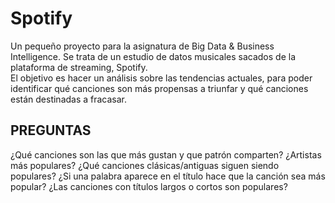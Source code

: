 # Spotify
Un pequeño proyecto para la asignatura de Big Data &amp; Business Intelligence. 
Se trata de un  estudio de datos musicales sacados de la plataforma de streaming, Spotify.  
El objetivo es hacer un análisis sobre las tendencias actuales, para poder identificar qué canciones son más propensas a triunfar y qué canciones están destinadas a fracasar.

PREGUNTAS 
----------------
¿Qué canciones son las que más gustan y que patrón comparten?
¿Artistas más populares? 
¿Qué canciones clásicas/antiguas siguen siendo populares? 
¿Si una palabra aparece en el título hace que la canción sea más popular?
¿Las canciones con títulos largos o cortos son populares?


